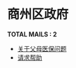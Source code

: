 # 商州区政府
__TOTAL MAILS : 2__
- [关于父母医保问题](../../categories/mails/3022.md)
- [请求帮助](../../categories/mails/1375.md)